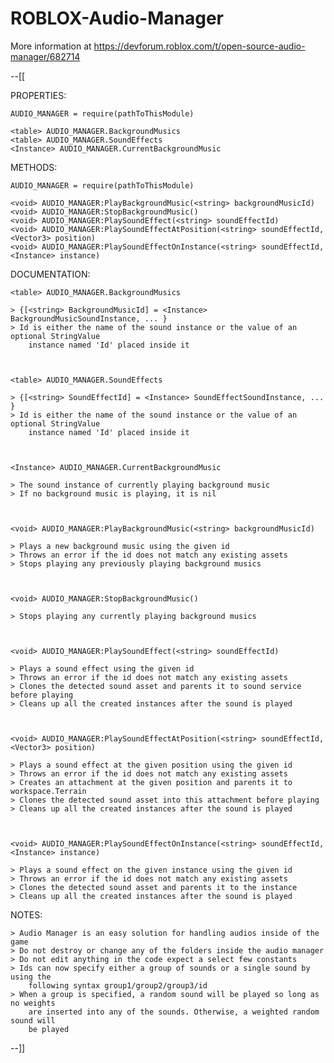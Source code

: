# ROBLOX-Audio-Manager

More information at https://devforum.roblox.com/t/open-source-audio-manager/682714

--[[

PROPERTIES:

	AUDIO_MANAGER = require(pathToThisModule)

	<table> AUDIO_MANAGER.BackgroundMusics
	<table> AUDIO_MANAGER.SoundEffects
	<Instance> AUDIO_MANAGER.CurrentBackgroundMusic

METHODS:

	AUDIO_MANAGER = require(pathToThisModule)

	<void> AUDIO_MANAGER:PlayBackgroundMusic(<string> backgroundMusicId)
	<void> AUDIO_MANAGER:StopBackgroundMusic()
	<void> AUDIO_MANAGER:PlaySoundEffect(<string> soundEffectId)
	<void> AUDIO_MANAGER:PlaySoundEffectAtPosition(<string> soundEffectId, <Vector3> position)
	<void> AUDIO_MANAGER:PlaySoundEffectOnInstance(<string> soundEffectId, <Instance> instance)

DOCUMENTATION:

	<table> AUDIO_MANAGER.BackgroundMusics

	> {[<string> BackgroundMusicId] = <Instance> BackgroundMusicSoundInstance, ... }
	> Id is either the name of the sound instance or the value of an optional StringValue
		instance named 'Id' placed inside it 



	<table> AUDIO_MANAGER.SoundEffects

	> {[<string> SoundEffectId] = <Instance> SoundEffectSoundInstance, ... }
	> Id is either the name of the sound instance or the value of an optional StringValue
		instance named 'Id' placed inside it 



	<Instance> AUDIO_MANAGER.CurrentBackgroundMusic

	> The sound instance of currently playing background music
	> If no background music is playing, it is nil



	<void> AUDIO_MANAGER:PlayBackgroundMusic(<string> backgroundMusicId)

	> Plays a new background music using the given id
	> Throws an error if the id does not match any existing assets
	> Stops playing any previously playing background musics



	<void> AUDIO_MANAGER:StopBackgroundMusic()

	> Stops playing any currently playing background musics



	<void> AUDIO_MANAGER:PlaySoundEffect(<string> soundEffectId)

	> Plays a sound effect using the given id
	> Throws an error if the id does not match any existing assets
	> Clones the detected sound asset and parents it to sound service before playing
	> Cleans up all the created instances after the sound is played



	<void> AUDIO_MANAGER:PlaySoundEffectAtPosition(<string> soundEffectId, <Vector3> position)

	> Plays a sound effect at the given position using the given id
	> Throws an error if the id does not match any existing assets
	> Creates an attachment at the given position and parents it to workspace.Terrain
	> Clones the detected sound asset into this attachment before playing
	> Cleans up all the created instances after the sound is played



	<void> AUDIO_MANAGER:PlaySoundEffectOnInstance(<string> soundEffectId, <Instance> instance)

	> Plays a sound effect on the given instance using the given id
	> Throws an error if the id does not match any existing assets
	> Clones the detected sound asset and parents it to the instance
	> Cleans up all the created instances after the sound is played

NOTES:

	> Audio Manager is an easy solution for handling audios inside of the game
	> Do not destroy or change any of the folders inside the audio manager
	> Do not edit anything in the code expect a select few constants
	> Ids can now specify either a group of sounds or a single sound by using the
		following syntax group1/group2/group3/id
	> When a group is specified, a random sound will be played so long as no weights
		are inserted into any of the sounds. Otherwise, a weighted random sound will
		be played

--]]
